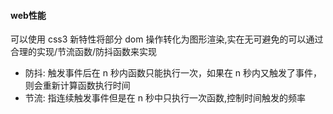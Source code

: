 #### web性能
可以使用 css3 新特性将部分 dom 操作转化为图形渲染,实在无可避免的可以通过合理的实现/节流函数/防抖函数来实现

- 防抖: 触发事件后在 n 秒内函数只能执行一次，如果在 n 秒内又触发了事件，则会重新计算函数执行时间
- 节流: 指连续触发事件但是在 n 秒中只执行一次函数,控制时间触发的频率